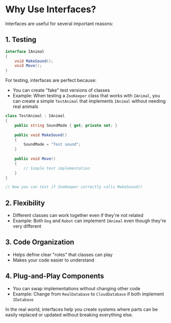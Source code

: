 # Why Use Interfaces?

Interfaces are useful for several important reasons:

## 1. Testing
```csharp
interface IAnimal
{
    void MakeSound();
    void Move();
}
```

For testing, interfaces are perfect because:
- You can create "fake" test versions of classes
- Example: When testing a `ZooKeeper` class that works with `IAnimal`, you can create a simple `TestAnimal` that implements `IAnimal` without needing real animals

```csharp
class TestAnimal : IAnimal
{
    public string SoundMade { get; private set; }
    
    public void MakeSound()
    {
        SoundMade = "Test sound";
    }
    
    public void Move() 
    {
        // Simple test implementation
    }
}

// Now you can test if ZooKeeper correctly calls MakeSound()
```

## 2. Flexibility
- Different classes can work together even if they're not related
- Example: Both `Dog` and `Robot` can implement `IAnimal` even though they're very different

## 3. Code Organization
- Helps define clear "roles" that classes can play
- Makes your code easier to understand

## 4. Plug-and-Play Components
- You can swap implementations without changing other code
- Example: Change from `RealDatabase` to `CloudDatabase` if both implement `IDatabase`

In the real world, interfaces help you create systems where parts can be easily replaced or updated without breaking everything else.
